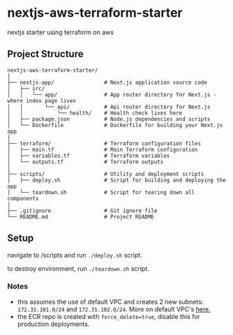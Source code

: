 # nextjs-aws-terraform-starter
nextjs starter using terraform on aws

## Project Structure

```
nextjs-aws-terraform-starter/
│
├── nextjs-app/                # Next.js application source code
│   ├── src/
│   │   └── app/               # App router directory for Next.js - where index page lives
│   │       └── api/           # Api router directory for Next.js
│   │           └── health/    # Health check lives here
│   ├── package.json           # Node.js dependencies and scripts
│   └── Dockerfile             # Dockerfile for building your Next.js app
│
├── terraform/                 # Terraform configuration files
│   ├── main.tf                # Main Terraform configuration
│   ├── variables.tf           # Terraform variables
│   └── outputs.tf             # Terraform outputs
│
├── scripts/                   # Utility and deployment scripts
│   ├── deploy.sh              # Script for building and deploying the app
│   └── teardown.sh            # Script for tearing down all components 
│
├── .gitignore                 # Git ignore file
└── README.md                  # Project README
```

## Setup

navigate to /scripts and run `./deploy.sh` script.

to destroy environment, run `./teardown.sh` script.

### Notes

* this assumes the use of default VPC and creates 2 new subnets: `172.31.101.0/24` and `172.31.102.0/24`. More on default VPC's [here.](https://docs.aws.amazon.com/vpc/latest/userguide/default-vpc.html)
* the ECR repo is created with `force_delete=true`, disable this for production deployments.
